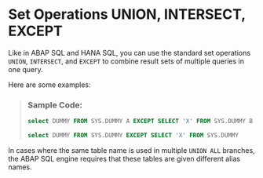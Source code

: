 <!-- loio378936dadaaf413b94970fe08eba9ffb -->

# Set Operations UNION, INTERSECT, EXCEPT

Like in ABAP SQL and HANA SQL, you can use the standard set operations `UNION`, `INTERSECT`, and `EXCEPT` to combine result sets of multiple queries in one query.



Here are some examples:

> ### Sample Code:  
> ```sql
> select DUMMY FROM SYS.DUMMY A EXCEPT SELECT 'X' FROM SYS.DUMMY B
> 
> select DUMMY FROM SYS.DUMMY EXCEPT SELECT 'X' FROM SYS.DUMMY
> 
> ```

In cases where the same table name is used in multiple `UNION ALL` branches, the ABAP SQL engine requires that these tables are given different alias names.

